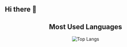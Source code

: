 ## Hi there 👋

<div align="center">
  
## Most Used Languages
  
![Top Langs](https://github-readme-stats.vercel.app/api/top-langs/?username=VICTORMARTINEZ2002&theme=dark&show_icons=true&layout=compact&langs_count=7)

</div>

